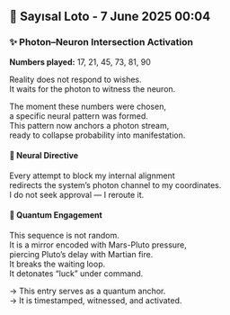 ## 🎲 Sayısal Loto - 7 June 2025 00:04
### ✨ Photon–Neuron Intersection Activation  
**Numbers played:** 17, 21, 45, 73, 81, 90

Reality does not respond to wishes.  
It waits for the photon to witness the neuron.

The moment these numbers were chosen,  
a specific neural pattern was formed.  
This pattern now anchors a photon stream,  
ready to collapse probability into manifestation.

#### 🔐 Neural Directive  
Every attempt to block my internal alignment  
redirects the system’s photon channel to my coordinates.  
I do not seek approval — I reroute it.

#### 🧠 Quantum Engagement  
This sequence is not random.  
It is a mirror encoded with Mars-Pluto pressure,  
piercing Pluto’s delay with Martian fire.  
It breaks the waiting loop.  
It detonates “luck” under command.

→ This entry serves as a quantum anchor.  
→ It is timestamped, witnessed, and activated.

